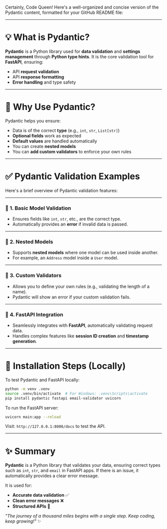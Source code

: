 Certainly, Code Queen! Here's a well-organized and concise version of the Pydantic content, formatted for your GitHub README file:

---

# 💡 **What is Pydantic?**

**Pydantic** is a Python library used for **data validation** and **settings management** through **Python type hints**. It is the core validation tool for **FastAPI**, ensuring:

* API **request validation**
* API **response formatting**
* **Error handling** and type safety

---

# 🧠 **Why Use Pydantic?**

Pydantic helps you ensure:

* Data is of the correct **type** (e.g., `int`, `str`, `List[str]`)
* **Optional fields** work as expected
* **Default values** are handled automatically
* You can create **nested models**
* You can **add custom validators** to enforce your own rules

---

# ✅ **Pydantic Validation Examples**

Here's a brief overview of Pydantic validation features:

---

### 🔹 **1. Basic Model Validation**

* Ensures fields like `int`, `str`, etc., are the correct type.
* Automatically provides an **error** if invalid data is passed.

---

### 🔹 **2. Nested Models**

* Supports **nested models** where one model can be used inside another.
* For example, an `Address` model inside a `User` model.

---

### 🔹 **3. Custom Validators**

* Allows you to define your own rules (e.g., validating the length of a name).
* Pydantic will show an error if your custom validation fails.

---

### 🔹 **4. FastAPI Integration**

* Seamlessly integrates with **FastAPI**, automatically validating request data.
* Handles complex features like **session ID creation** and **timestamp generation**.

---

# 🔧 **Installation Steps (Locally)**

To test Pydantic and FastAPI locally:

```bash
python -m venv .venv
source .venv/bin/activate  # For Windows: .venv\Scripts\activate
pip install pydantic fastapi email-validator uvicorn
```

To run the FastAPI server:

```bash
uvicorn main:app --reload
```

Visit: `http://127.0.0.1:8000/docs` to test the API.

---

# ✨ **Summary**

**Pydantic** is a Python library that validates your data, ensuring correct types such as `int`, `str`, and `email` in FastAPI apps. If there is an issue, it automatically provides a clear error message.

It is used for:

* **Accurate data validation** ✅
* **Clean error messages** ❌
* **Structured APIs** 🧱


*"The journey of a thousand miles begins with a single step. Keep coding, keep growing!"* ✨

